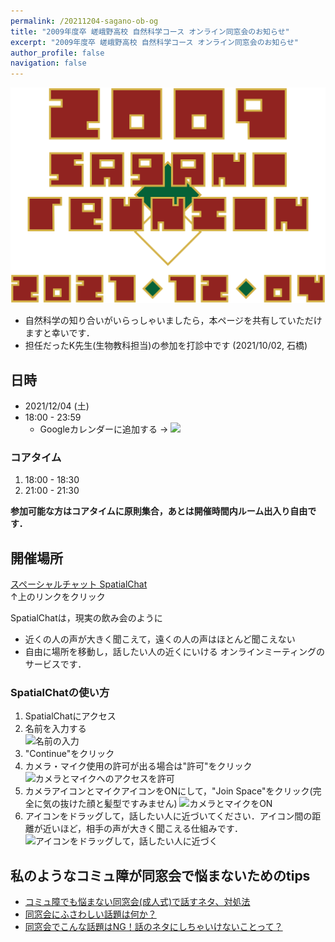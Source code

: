 ```yaml
---
permalink: /20211204-sagano-ob-og
title: "2009年度卒 嵯峨野高校 自然科学コース オンライン同窓会のお知らせ"
excerpt: "2009年度卒 嵯峨野高校 自然科学コース オンライン同窓会のお知らせ"
author_profile: false
navigation: false
---
```


![](../images/sagano.png)

- 自然科学の知り合いがいらっしゃいましたら，本ページを共有していただけますと幸いです．
- 担任だったK先生(生物教科担当)の参加を打診中です (2021/10/02, 石橋)

## 日時

- 2021/12/04 (土)
- 18:00 - 23:59
    - Googleカレンダーに追加する → <a target="_blank" href="https://calendar.google.com/event?action=TEMPLATE&amp;tmeid=NGhiODhqNjVjMDRxbzF2dmcwMm5wMm91cTggaWo2ZnFxOGQ5bmg3NW92aDQ1ZWJ2aDJyYmdAZw&amp;tmsrc=ij6fqq8d9nh75ovh45ebvh2rbg%40group.calendar.google.com"><img border="0" src="https://www.google.com/calendar/images/ext/gc_button1_ja.gif"></a>

### コアタイム

1. 18:00 - 18:30
2. 21:00 - 21:30

**参加可能な方はコアタイムに原則集合，あとは開催時間内ルーム出入り自由です．**

## 開催場所

[スペーシャルチャット SpatialChat](https://spatial.chat/s/condmatparty200719)  
↑上のリンクをクリック

SpatialChatは，現実の飲み会のように
- 近くの人の声が大きく聞こえて，遠くの人の声はほとんど聞こえない
- 自由に場所を移動し，話したい人の近くにいける
オンラインミーティングのサービスです．

### SpatialChatの使い方

1. SpatialChatにアクセス
2. 名前を入力する  
    ![名前の入力](https://i.gyazo.com/e0773956bef1c26b9c5286d219ccac9b.png)
3. "Continue"をクリック
4. カメラ・マイク使用の許可が出る場合は"許可"をクリック  
    ![カメラとマイクへのアクセスを許可](https://i.gyazo.com/63f65c6abedeec8815c938a17d9b0ed9.png)
5. カメラアイコンとマイクアイコンをONにして，"Join Space"をクリック(完全に気の抜けた顔と髪型ですみません)
    ![カメラとマイクをON](https://i.gyazo.com/545f9a6d238f02d7e3b0c45ed53f7e8f.png)
6. アイコンをドラッグして，話したい人に近づいてください．アイコン間の距離が近いほど，相手の声が大きく聞こえる仕組みです．
    ![アイコンをドラッグして，話したい人に近づく](https://i.gyazo.com/3df37653ccd2663809cc9afe8b292ec8.png)
    
## 私のようなコミュ障が同窓会で悩まないためのtips

- [コミュ障でも悩まない同窓会(成人式)で話すネタ、対処法](https://rope-shuttle-h30.hatenablog.jp/entry/2020/01/11/001358)
- [同窓会にふさわしい話題は何か？](https://blog.goo.ne.jp/yamazaki_hajime/e/3a000df4d1d24e1258f4f3e15252112f)
- [同窓会でこんな話題はNG！話のネタにしちゃいけないことって？](https://4meee.com/articles/view/31673)

<!-- - [同窓会によくいる痛いヤツ10選](https://news.livedoor.com/article/detail/12119474/) -->

<!-- ## なぜかTシャツを作ってみた

[2009年度卒 嵯峨野高校自然科学コース同窓会ロゴTシャツ](https://www.ttrinity.jp/m/287026/8230154) -->

